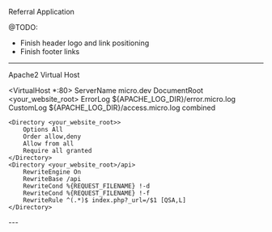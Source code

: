 Referral Application

@TODO:
 - Finish header logo and link positioning
 - Finish footer links

---
Apache2 Virtual Host

<VirtualHost *:80>
    ServerName micro.dev
    DocumentRoot <your_website_root>
    ErrorLog ${APACHE_LOG_DIR}/error.micro.log
    CustomLog ${APACHE_LOG_DIR}/access.micro.log combined

    <Directory <your_website_root>>
        Options All
        Order allow,deny
        Allow from all
        Require all granted
    </Directory>
    <Directory <your_website_root>/api>
        RewriteEngine On
        RewriteBase /api
        RewriteCond %{REQUEST_FILENAME} !-d
        RewriteCond %{REQUEST_FILENAME} !-f
        RewriteRule ^(.*)$ index.php?_url=/$1 [QSA,L]
    </Directory>
</VirtualHost>
---
